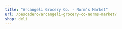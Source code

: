 ```yaml
---
title: "Arcangeli Grocery Co. - Norm’s Market"
url: /pescadero/arcangeli-grocery-co-norms-market/
shop: deli
---
```

